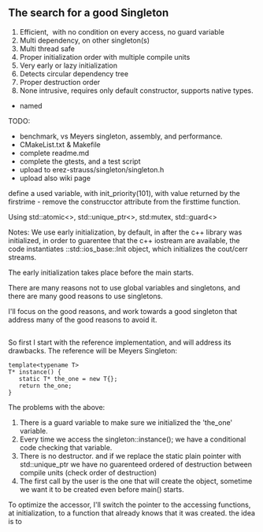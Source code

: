 
## The search for a good Singleton

1. Efficient,  with no condition on every access, no guard variable
2. Multi dependency, on other singleton(s)
3. Multi thread safe
4. Proper initialization order with multiple compile units
5. Very early or lazy initialization
6. Detects circular dependency tree
7. Proper destruction order
8. None intrusive, requires only default constructor, supports native types.
* named

TODO:
 - benchmark, vs Meyers singleton, assembly, and performance.
 - CMakeList.txt & Makefile
 - complete readme.md
 - complete the gtests, and a test script
 - upload to erez-strauss/singleton/singleton.h
 - upload also wiki page


 define a used variable, with init_priority(101), with value returned by the firstrime - 
 remove the construcctor attribute from the firsttime function.
 
Using std::atomic<>, std::unique_ptr<>, std:mutex, std::guard<>

Notes:
We use early initialization, by default,
 in after the c++ library was initialized,
 in order to guarentee that the c++ iostream are available, the code instantiates ::std::ios_base::Init object, which initializes the cout/cerr streams.
 
The early initialization takes place before the main starts.

There are many reasons not to use global variables and singletons, and there are many good reasons to use singletons.

I'll focus on the good reasons, and work towards a good singleton that address many of the good reasons to avoid it.

##

So first I start with the reference implementation, and will address its drawbacks.
The reference will be Meyers Singleton:

```
template<typename T>
T* instance() {
   static T* the_one = new T{};
   return the_one;
}
```
The problems with the above:

 1. There is a guard variable to make sure we initialized the 'the_one' variable.
 2. Every time we access the singleton<T>::instance(); we have a conditional code checking that variable.
 3. There is no destructor. and if we replace the static plain pointer with std::unique_ptr<T> we have no guarenteed ordered of destruction between compile units (check order of destruction)
 4. The first call by the user is the one that will create the object, sometime we want it to be created even before main() starts.

To optimize the accessor, I'll switch the pointer to the accessing functions, at initialization, to a function that already knows that it was created.
the idea is to 











